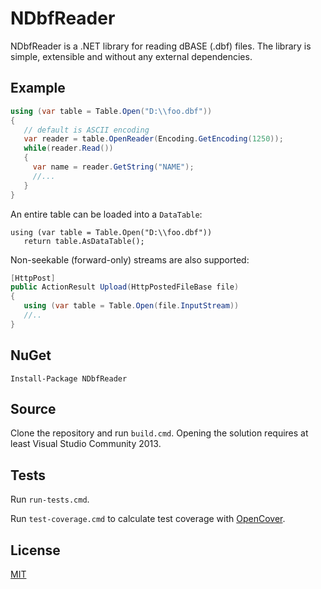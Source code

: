 NDbfReader
============

NDbfReader is a .NET library for reading dBASE (.dbf) files. The library is simple, extensible and without any external dependencies.

## Example

```csharp
using (var table = Table.Open("D:\\foo.dbf"))
{
   // default is ASCII encoding
   var reader = table.OpenReader(Encoding.GetEncoding(1250));
   while(reader.Read())
   {
     var name = reader.GetString("NAME");
     //...
   }
}
```
An entire table can be loaded into a `DataTable`:
```
using (var table = Table.Open("D:\\foo.dbf"))
   return table.AsDataTable();
```
Non-seekable (forward-only) streams are also supported:
```csharp
[HttpPost]
public ActionResult Upload(HttpPostedFileBase file)
{
   using (var table = Table.Open(file.InputStream))
   //..
}
```

## NuGet

```
Install-Package NDbfReader
```

## Source

Clone the repository and run `build.cmd`. Opening the solution requires at least Visual Studio Community 2013.

## Tests

Run `run-tests.cmd`.

Run `test-coverage.cmd` to calculate test coverage with [OpenCover](https://github.com/OpenCover/opencover).

## License
[MIT](https://github.com/eXavera/NDbfReader/blob/master/LICENSE.md)
